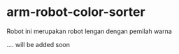 # arm-robot-color-sorter

Robot ini merupakan robot lengan dengan pemilah warna 

....
will be added soon
